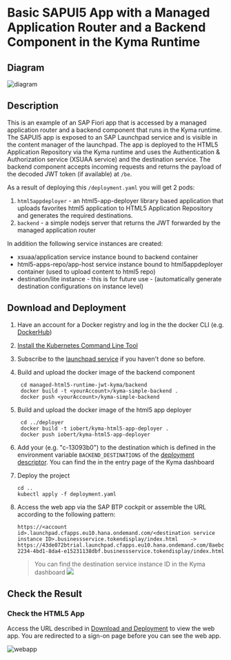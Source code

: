# Basic SAPUI5 App with a Managed Application Router and a Backend Component in the Kyma Runtime


## Diagram

![diagram](diagram.png)


## Description

This is an example of an SAP Fiori app that is accessed by a managed application router and a backend component that runs in the Kyma runtime. The SAPUI5 app is exposed to an SAP Launchpad service and is visible in the content manager of the launchpad. The app is deployed to the HTML5 Application Repository via the Kyma runtime and uses the Authentication & Authorization service (XSUAA service) and the destination service. 
The backend component accepts incoming requests and returns the payload of the decoded JWT token (if available) at `/be`.



As a result of deploying this `/deployment.yaml` you will get 2 pods:

1. `html5appdeployer` - an html5-app-deployer library based application that uploads favorites html5 application to HTML5 Application Repository and generates the required destinations.
2. `backend` - a simple nodejs server that returns the JWT forwarded by the managed application router

In addition the following service instances are created:
- xsuaa/application service instance bound to backend container
- html5-apps-repo/app-host service instance bound to html5appdeployer container (used to upload content to html5 repo)
- destination/lite instance - this is for future use - (automatically generate destination configurations on instance level)

## Download and Deployment
1. Have an account for a Docker registry and log in the the docker CLI (e.g. [DockerHub](https://docs.docker.com/docker-hub/))
1. [Install the Kubernetes Command Line Tool](https://developers.sap.com/tutorials/cp-kyma-download-cli.html)
1. Subscribe to the [launchpad service](https://developers.sap.com/tutorials/cp-portal-cloud-foundry-getting-started.html) if you haven't done so before.
2. Build and upload the docker image of the backend component
   ```
    cd managed-html5-runtime-jwt-kyma/backend
    docker build -t <yourAccount>/kyma-simple-backend .
    docker push <yourAccount>/kyma-simple-backend
    ```
1. Build and upload the docker image of the html5 app deployer 
   ```
    cd ../deployer
    docker build -t iobert/kyma-html5-app-deployer .
    docker push iobert/kyma-html5-app-deployer
    ```
1. Add your <clusterId> (e.g. "c-13093b0") to the destination which is defined in the environment variable `BACKEND_DESTINATIONS` of the [deployment descriptor](./deployment.yaml). You can find the <clusterID> in the entry page of the Kyma dashboard
1. Deploy the project
   ```
   cd ..
   kubectl apply -f deployment.yaml
   ```
       
1. Access the web app via the SAP BTP cockpit or assemble the URL according to the following pattern:
   ```
   https://<account id>.launchpad.cfapps.eu10.hana.ondemand.com/<destination service instance ID>.businessservice.tokendisplay/index.html    ->
   https://43de072btrial.launchpad.cfapps.eu10.hana.ondemand.com/8aebc2e1-2234-4bd1-8da4-e15231138dbf.businessservice.tokendisplay/index.html
   ```

   > You can find the destination service instance ID in the Kyma dashboard
   ![](instanceId.png)


## Check the Result

### Check the HTML5 App

Access the URL described in [Download and Deployment](#download-and-deployment) to view the web app. You are redirected to a sign-on page before you can see the web app.

![webapp](result.png)
